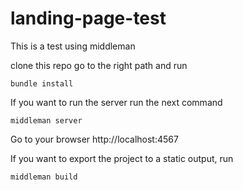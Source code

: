 landing-page-test
=================

This is a test using middleman

clone this repo go to the right path and run

    bundle install


If you want to run the server run the next command

    middleman server

Go to your browser http://localhost:4567

If you want to export the project to a static output, run

    middleman build
